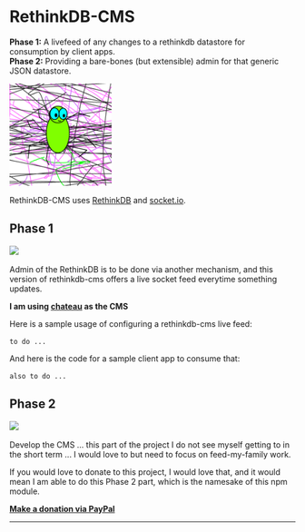 # RethinkDB-CMS



**Phase 1:** A livefeed of any changes to a rethinkdb datastore for consumption by client apps.    
**Phase 2:** Providing a bare-bones (but extensible) admin for that generic JSON datastore.      


<img src="https://raw.githubusercontent.com/krisrandall/rethinkdb-cms/master/logo.png" width="180">


RethinkDB-CMS uses [RethinkDB](https://www.rethinkdb.com/) and [socket.io](http://socket.io/). 

## Phase 1

  ![](https://img.shields.io/badge/status-work_in_progress-yellow.svg)
  
Admin of the RethinkDB is to be done via another mechanism, and this version of rethinkdb-cms offers a live socket feed everytime something updates.

**I am using [chateau](https://github.com/neumino/chateau) as the CMS**

Here is a sample usage of configuring a rethinkdb-cms live feed:

```
to do ...
```

And here is the code for a sample client app to consume that:

```
also to do ...
```



## Phase 2

  ![](https://img.shields.io/badge/status-on_hold-red.svg)
  
  
Develop the CMS ... this part of the project I do not see myself getting to in the short term ... I would love to but need to focus on feed-my-family work.

If you would love to donate to this project, I would love that, and it would mean I am able to do this Phase 2 part, which is the namesake of this npm module.


**[Make a donation via PayPal](https://www.paypal.com/cgi-bin/webscr?cmd=_s-xclick&hosted_button_id=EBCA9GCD7W3YJ)**




---

